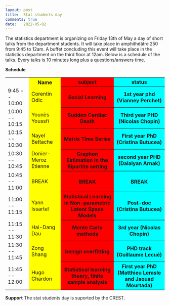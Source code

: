 ```yaml
---
layout: post
title:  Stat students day
comments: true
date:   2022-05-02
---
```


The statistics department is organizing on Friday 13th of May a day of short talks from the department students. It will take place in amphithéâtre 250 from 9:45 to 12am. A buffet concluding this event will take place in the statistics department on the third floor at 12am. Below is a schedule of the talks. Every talks is 10 minutes long plus a questions/answers time.  

 **Schedule**

<center>

<table>
  <tr>
    <th>      </th>
    <th style="background-color: yellow">Name </th>
    <th style="background-color: red">subject</th>
    <th style="background-color: cyan;">status</th>
  </tr>
  <tr>
    <td>9:45 -- 10:00</td>
    <td style="background-color: yellow">Corentin Odic</td>
    <th style="background-color: red">Social Learning</th>
    <th style="background-color: cyan;">1st year phd (Vianney Perchet)</th>
  </tr>
<!--   <tr>
    <td>9:45 --10:00</td>
    <td style="background-color: yellow">Alexandre Louvet</td>
    <th style="background-color: red">Approximations of High-Dimensional Data </th>
    <th style="background-color: cyan;">1st year phd (Victor-Emmanuel Brunel and Nabil Mustafa)</th>
  </tr> -->
    <tr>
    <td>10:00 -- 10:15</td>
    <td style="background-color: yellow"> Younès Youssfi</td>
    <th style="background-color: red">Sudden Cardiac Death </th>
    <th style="background-color: cyan;">Third year  PHD (Nicolas Chopin)</th>
  </tr>
    <tr>
    <td>10:15 -- 10:30</td>
    <td style="background-color: yellow">Nayel Bettache </td>
    <th style="background-color: red"> Matrix Time Series  </th>
    <th style="background-color: cyan;">First year PhD (Cristina Butucea)</th>
  </tr>
    <tr>
    <td>10:30 -- 10:45</td>
    <td style="background-color: yellow">Donier-Meroz Etienne </td>
    <th style="background-color: red"> Graphon Estimation in the Bipartite setting  </th>
    <th style="background-color: cyan;">second year PHD (Dalalyan Arnak)</th>
  </tr>
      <tr>
    <td>10:45 -- 11:00</td>
    <td style="background-color: yellow">BREAK</td>
    <th style="background-color: red"> BREAK  </th>
    <th style="background-color: cyan;">BREAK</th>
  </tr>
    <tr>
    <td>11:00 -- 11:15</td>
    <td style="background-color: yellow">Yann Issartel</td>
    <th style="background-color: red"> Statistical Learning in Non-parametric Latent Space Models </th>
    <th style="background-color: cyan;">Post-doc (Cristina Butucea)</th>
  </tr>
      <tr>
    <td>11:15 -- 11:30</td>
    <td style="background-color: yellow">Hai-Dang Dau</td>
    <th style="background-color: red"> Monte Carlo methods  </th>
    <th style="background-color: cyan;">3rd year (Nicolas Chopin)</th>
  </tr>
      <tr>
    <td>11:30 -- 11:45</td>
    <td style="background-color: yellow">Zong Shang</td>
    <th style="background-color: red"> benign overfitting  </th>
    <th style="background-color: cyan;">PHD track (Guillaume Lecué)</th>
  </tr>
      <tr>
    <td>11:45 -- 12:00</td>
    <td style="background-color: yellow">Hugo Chardon</td>
    <th style="background-color: red"> Statistical learning theory, finite sample analysis  </th>
    <th style="background-color: cyan;">First year PhD (Matthieu Lerasle and Jaouad Mourtada)</th>
  </tr>
</table>


</center>



    

**Support**
The stat students day  is suported by the CREST. 







 